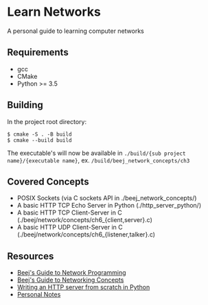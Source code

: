 # Learn Networks
A personal guide to learning computer networks

## Requirements
- gcc
- CMake
- Python >= 3.5

## Building
In the project root directory:
```
$ cmake -S . -B build
$ cmake --build build
```
The executable's will now be available in `./build/{sub project name}/{executable name}`, ex. `/build/beej_network_concepts/ch3`

## Covered Concepts
- POSIX Sockets (via C sockets API in ./beej_network_concepts/)
- A basic HTTP TCP Echo Server in Python (./http_server_python/)
- A basic HTTP TCP Client-Server in C (./beej/network/concepts/ch6_{client,server}.c)
- A basic HTTP UDP Client-Server in C (./beej/network/concepts/ch6_{listener,talker}.c)

## Resources
- [Beej's Guide to Network Programming](https://beej.us/guide/bgnet/)
- [Beej's Guide to Networking Concepts](https://beej.us/guide/bgnet0/)
- [Writing an HTTP server from scratch in Python](https://bhch.github.io/posts/2017/11/writing-an-http-server-from-scratch/)
- [Personal Notes](https://personalmicrosoftsoftware0-my.sharepoint.com/:w:/g/personal/hershey890_personalmicrosoftsoftware_ucla_edu/EQhKXeENeG5Cod4ZIlfMYlABsHXum5AN2TOlnL__zyaLOg?e=QBQX6d)